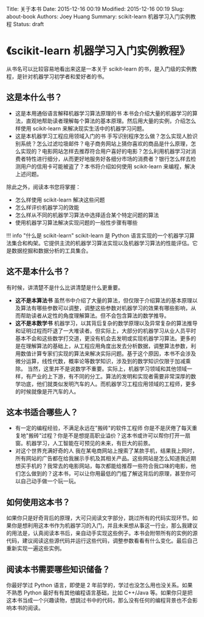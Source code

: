 Title: 关于本书
Date: 2015-12-16 00:19
Modified: 2015-12-16 00:19
Slug: about-book
Authors: Joey Huang
Summary: scikit-learn 机器学习入门实例教程
Status: draft

# 《scikit-learn 机器学习入门实例教程》

从书名可以比较容易地看出来这是一本关于 scikit-learn 的书，是入门级的实例教程，是针对机器学习初学者和爱好者的书。

## 这是本什么书？

* 这是本用通俗语言解释机器学习算法原理的书
  本书会介绍大量的机器学习的算法，直观地帮助读者理解每个算法的基本原理。然后用大量的实例，介绍怎么样使用 scikit-learn 来解决现实生活中的机器学习问题。
* 这是本机器学习工程应用领域入门的书
  手写识别程序怎么做？怎么实现人脸识别系统？怎么过滤垃圾邮件？电子商务网站上猜你喜欢的商品是什么原理，怎么实现的？电影网站怎样去推荐符合用户喜好的电影？怎么利用机器学习对消费者特性进行细分，从而更好地服务好各细分市场的消费者？银行怎么样去检测用户的信用卡可能被盗了？本书将介绍如何使用 scikit-learn 来编程，解决上述问题。

除此之外，阅读本书您将掌握：

* 怎么样使用 scikit-learn 解决这些问题
* 怎么样评价机器学习的效能
* 怎么样从不同的机器学习算法中选择适合某个特定问题的算法
* 使用机器学习算法解决实现问题的一般性步骤有哪些

!!! info "什么是 scikit-learn"
    scikit-learn 是 Python 语言实现的一个机器学习算法集合和构架。它提供主流的机器学习算法实现以及机器学习算法的性能评估。它是数据挖掘和数据分析的工具集合。

## 这不是本什么书？

有时候，讲清楚不是什么比讲清楚是什么更重要。

* **这不是本算法书**
  虽然书中介绍了大量的算法，但仅限于介绍算法的基本原理以及算法有哪些参数可以调整，调整这些参数对机器学习的效果有哪些影响，从而帮助读者从定性的角度理解算法。但不会包含算法的数学推导。
* **这不是本数学书**
  机器学习，以其背后复杂的数学原理以及异常复杂的算法推导和证明过程而吓退了一大堆读者。但实际上，大部分的机器学习从业人员平时基本不会和这些数学打交道，更没有机会去发明或实现机器学习算法。更多的是在理解算法的基础上，从工程应用角度出发去分析数据，调整算法参数，利用数值计算专家们实现的算法来解决实际问题。基于这个原因，本书不会涉及微分运算，线性代数，概率论等数学知识，涉及到的数学知识仅限于加减乘除。
  当然，这里并不是说数学不重要。实际上，机器学习领域和其他领域一样，有产业的上下游，有不同的分工。算法的发明和实现者需要非常深厚的数学功底，他们就类似发明汽车的人。而机器学习工程应用领域的工程师，更多的时候就像是开汽车的人。

## 这本书适合哪些人？

* 有一定的编程经验，不满足永远在"搬砖"的软件工程师
  你是不是厌倦了每天重复地"搬砖"过程？你是不是想提高职业溢价？这本书或许可以帮你打开一扇窗。机器学习，人工智能在可预见的未来，有巨大的前景。
* 对这个世界充满好奇的人
  我在某电商网站上搜索了某款手机，结果我上网时，所有网站的广告都在给我展示手机及其相关产品。这些网站是怎么知道我近期想买手机的？我常去的电影网站，每次都能给推荐一些符合我口味的电影，他们怎么做到的？这本书，可以让你用最低的门槛了解这背后的原理，甚至你可以自己动手做一个玩一玩。

## 如何使用这本书？

如果你只是好奇背后的原理，大可只阅读文字部分，跳过所有的代码实现环节。如果你是想利用这本书作为机器学习的入门，并且未来想从事这一行业，那么我建议的用法是，认真阅读本书后，亲自动手实现这些例子。本书会附带所有的实例的源代码，建议阅读这些源代码并运行这些代码，调整参数看看有什么变化。最后自己重新实现一遍这些实例。

## 阅读本书需要哪些知识储备？

你最好学过 Python 语言，即使是 2 年前学的，学过也没怎么用也没关系。如果不熟悉 Python 最好有有其他编程语言基础，比如 C++/Java 等。如果你只是把这本书当成一个兴趣读物，想跳过书中的代码，那么没有任何的编程背景也不会影响本书的阅读。
